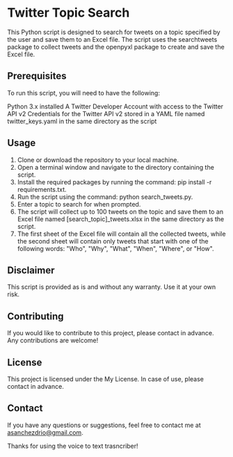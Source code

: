 # Twitter Topic Search
This Python script is designed to search for tweets on a topic specified by the user and save them to an Excel file. The script uses the searchtweets package to collect tweets and the openpyxl package to create and save the Excel file.

## Prerequisites
To run this script, you will need to have the following:

Python 3.x installed
A Twitter Developer Account with access to the Twitter API v2
Credentials for the Twitter API v2 stored in a YAML file named twitter_keys.yaml in the same directory as the script

## Usage
1. Clone or download the repository to your local machine.
2. Open a terminal window and navigate to the directory containing the script.
3. Install the required packages by running the command: pip install -r requirements.txt.
4. Run the script using the command: python search_tweets.py.
5. Enter a topic to search for when prompted.
6. The script will collect up to 100 tweets on the topic and save them to an Excel file named [search_topic]_tweets.xlsx in the same directory as the script.
7. The first sheet of the Excel file will contain all the collected tweets, while the second sheet will contain only tweets that start with one of the following words: "Who", "Why", "What", "When", "Where", or "How".


## Disclaimer
This script is provided as is and without any warranty. Use it at your own risk.

## Contributing
If you would like to contribute to this project, please contact in advance. Any contributions are welcome!

## License
This project is licensed under the My License. In case of use, please contact in advance.

## Contact
If you have any questions or suggestions, feel free to contact me at asanchezdrio@gmail.com.

Thanks for using the voice to text trasncriber!
